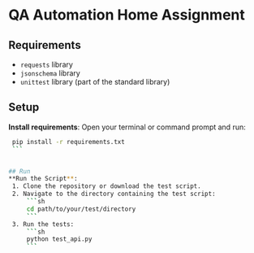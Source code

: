 # QA Automation Home Assignment

## Requirements

- `requests` library
- `jsonschema` library
- `unittest` library (part of the standard library)

## Setup

**Install requirements**:
   Open your terminal or command prompt and run:
   ```sh
    pip install -r requirements.txt
    ```


## Run
**Run the Script**:
    1. Clone the repository or download the test script.
    2. Navigate to the directory containing the test script:
        ```sh
        cd path/to/your/test/directory
        ```
    3. Run the tests:
        ```sh
        python test_api.py
        ```
